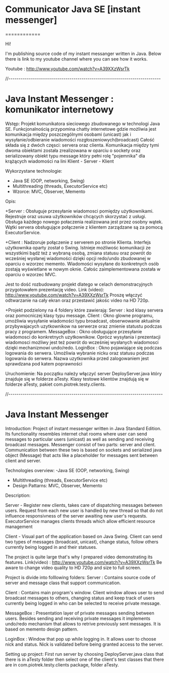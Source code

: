 

# Communicator Java SE [instant messenger]
============

Hi! 

I'm publishing source code of my instant messanger written in Java.
Below there is link to my youtube channel where you can see how it works.

Youtube : http://www.youtube.com/watch?v=A39XXzWsrTk




//---------------------------------------------------------------------------


# Java Instant Messenger : komunikator internetowy


Wstęp:
Projekt komunikatora sieciowego zbudowanego w technologi Java SE. 
Funkcjonalnością przypomina chatty internetowe gdzie możliwia jest komunikacja między 
poszczególnymi osobami (unicast) jak i wysyłanie/odbieranie wiadomości rozgłoszeniowych(broadcast)
Całość składa się z dwóch częsci: servera oraz clienta. Komunikacja między tymi dwoma obiektami 
została zrealizowana w oparciu o sockety oraz serializowany obiekt typu message który pełni rolę 
"pojemnika" dla krążących wiadomości na lini Klient - Server - Klient 

Wykorzystane technologie:
- Java SE (OOP, networking, Swing)
- Multithreading (threads, ExecutorService etc) 
- Wzorce: MVC, Observer, Memento

Opis: 

+Server : Obsługuje przesyłanie wiadomosci pomiędzy użytkownikami. 
         Rejestruje oraz usuwa użytkowników chcących skorzystać z usługi. 
         Obsługa każdego nowego połaczenia realizowana jest przez osobny wątek. 
         Wątki servera obsługujące połączenie z klientem zarządzane są za pomocą ExecutorService. 


+Client : Nadzoruje połączenie z serverem po stronie Klienta. 
         Interfejs użytkownika oparty został o Swing. 
         Istnieje możliwośc komunikacji ze wszystkimi bądź też 
         z wybraną osobą, zmiana statusu oraz powrót do wcześniej wysłanej wiadomości 
         dzięki opcji redo/undo zbudowanej w oparciu o wzorzec memento. 
         Wiadomości wysyłane do konkretnych osób zostają wyświetlane w nowym oknie.
         Całośc zaimplementowana została w oparciu o wzorzec MVC. 


Jest to dość rozbudowany projekt dlatego w celach demonstracyjnych przygotowałem prezentację video. 
Link (video): http://www.youtube.com/watch?v=A39XXzWsrTk 
Proszę włączyć odtwarzanie na cały ekran oraz przestawić jakośc video na HD 720p.


+Projekt podzielony na 4 foldery które zawierają: 
Server : kod klasy servera oraz pomocniczej klasy typu message.
Client : Okno glowne programu, umożliwia wysyłanie wiadomości typu broadcast, 
         obserwowanie aktualnie przybywajacych uzytkownikow na serwerze 
         oraz zmienie statustu podczas pracy z programem. 
MessageBox : Okno obsługujące przesyłanie wiadomosci do konkretnych uzytkownikow. 
             Oprócz wysyłania i prezentacji wiadomosci możliwy jest też powrót do 
             wcześniej wysłanych wiadomosci dzięki mechanizmowi undo/redo. 
LoginBox : Okno pojawiające się podczas logowania do serwera. Umożliwia wybranie nicku 
           oraz statusu podczas logowania do serwera. Nazwa uzytkownika przed zalogowaniem 
           jest sprawdzana pod katem poprawności  


Uruchomienie:
Na początku należy włączyć server DeployServer.java który znajduje się w folderze aTesty.
Klasy testowe klientów znajdują się w folderze aTesty, pakiet com.piotrek.testy.clients.



//----------------------------------------------------------------------------


# Java Instant Messenger  

Introduction:
Project of instant messenger written in Java Standard Edition.
Its functionality resembles internet chat rooms where user can send messages to 
particular users (unicast) as well as sending and receiving broadcast messages.
Messenger consist of two parts: server and client. Communication between these two 
is based on sockets and serialized java object (Message) that acts 
like a placeholder for messages sent between client and server.

Technologies overview: 
 -Java SE (OOP, networking, Swing)
- Multithreading (threads, ExecutorService etc)
- Design Pattarns: MVC, Observer, Memento


Description:

Server - Register new clients, takes care of dispatching messages between users.
         Request from each new user is handled by new thread so that do not 
         influence responsivness of the server awaiting new user's requests. 
         ExecutorService manages clients threads which allow efficient resource management

Client - Visual part of the application based on Java Swing.
         Client can send two types of messages (broadcast, unicast), change status, 
         follow others currently being logged in and their statuses.


The project is quite large that's why I prepared video demonstrating its features.
Link(video) : http://www.youtube.com/watch?v=A39XXzWsrTk 
Be aware to change video quality to HD 720p and size to full screen.


Project is divide into folllowing folders:
Server : Contains source code of server and message class that support communication.

Client : Contains main program's window. Client window allows user to send broadcast messages to others, 
         changing status and keep track of users currently being logged in who can be 
         selected to receive private message.

MessageBox : Presentation layer of private messages sending between users.
             Besides sending and receiving private messages it implements 
             undo/redo mechanism that allows to retrive previously sent messages.
             It is based on memento design pattern.

LoginBox : Window that pop up while logging in. It allows user to choose nick and status.
           Nick is validated before being granted access to the server.


Setting up project:
First run server by choosing DeployServer.java class that there is in aTesty folder then 
select one of the client's test classes that there are in com.piotrek.testy.clients package, 
folder aTesty.